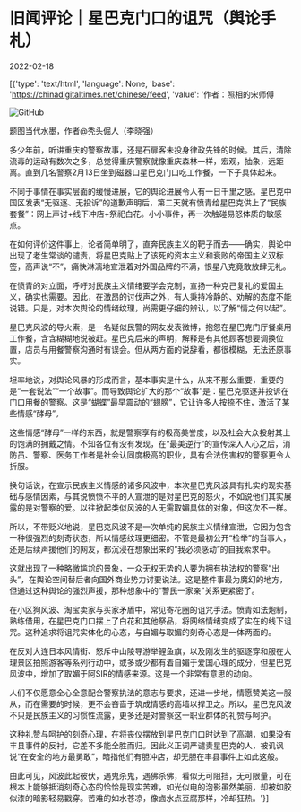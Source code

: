 # 旧闻评论｜星巴克门口的诅咒（舆论手札）

2022-02-18

[{'type': 'text/html', 'language': None, 'base': 'https://chinadigitaltimes.net/chinese/feed', 'value': '作者：照相的宋师傅

![GitHub](https://chinadigitaltimes.net/chinese/files/2022/02/post-677090-620f3fef439ce.)

题图当代水墨，作者@秃头倔人（李晓强）

多少年前，听讲重庆的警察故事，还是石扉客未投身律政先锋的时候。其后，清除流毒的运动有数次之多，总觉得重庆警察就像重庆森林一样，宏观，抽象，远距离。直到几名警察2月13日坐到磁器口星巴克门口吃工作餐，一下子具体起来。

不同于事情在事实层面的缓慢进展，它的舆论进展令人有一日千里之感。星巴克中国区发表“无驱逐、无投诉”的道歉声明后，第二天就有愤青给星巴克供上了“民族套餐”：网上声讨+线下冲店+祭祀白花。小小事件，再一次触碰易怒体质的敏感点。

在如何评价这件事上，论者简单明了，直奔民族主义的靶子而去——确实，舆论中出现了老生常谈的谴责，将星巴克贴上了该死的资本主义和衰败的帝国主义双标签，高声说“不”，痛快淋漓地宣泄着对外国品牌的不满，恨星八克竟敢放肆无礼。

在愤青的对立面，呼吁对民族主义情绪要学会克制，宣扬一种克己复礼的爱国主义，确实也需要。因此，在激昂的讨伐声之外，有人秉持冷静的、劝解的态度不能说错。只是，对本次舆论的情绪纹理，尚需更仔细的辨认，以了解“情之何以起”。

星巴克风波的导火索，是一名疑似民警的网友发表微博，抱怨在星巴克门厅餐桌用工作餐，含含糊糊地说被赶。星巴克后来的声明，解释是有其他顾客想要调换位置，店员与用餐警察沟通时有误会。但从两方面的说辞看，都很模糊，无法还原事实。

坦率地说，对舆论风暴的形成而言，基本事实是什么，从来不那么重要，重要的是“一套说法”“一个故事”。而导致舆论扩大的那个“故事”是：星巴克驱逐并投诉在门口用餐的警察。这是“蝴蝶”最早震动的“翅膀”，它让许多人按捺不住，激活了某些情感“酵母”。

这些情感“酵母”一样的东西，就是警察享有的极高美誉度，以及社会大众投射其上的饱满的拥戴之情。不知各位有没有发现，在“最美逆行”的宣传深入人心之后，消防员、警察、医务工作者是社会认同度极高的职业，具有合法伤害权的警察更令人折服。

换句话说，在宣示民族主义情感的诸多风波中，本次星巴克风波具有扎实的现实基础与感情因素，与其说愤愤不平的人宣泄的是对星巴克的怒火，不如说他们其实展露的是对警察的爱。以往掀起类似风波的人无需取媚具体的对象，但这次不一样。

所以，不带贬义地说，星巴克风波不是一次单纯的民族主义情绪宣泄，它因为包含一种很强烈的刻奇状态，所以情感纹理更细密。不管是最初公开“检举”的当事人，还是后续声援他们的网友，都沉浸在想象出来的“我必须感动”的自我索求中。

这就出现了一种略微尴尬的景象，一众无权无势的人要为拥有执法权的警察“出头”，在舆论空间替后者向国外商业势力讨要说法。这是整件事最为魔幻的地方，但通过这种舆论的强烈声援，那种想象中的“警民一家亲”关系更紧密了。

在小区狗风波、淘宝卖家与买家矛盾中，常见寄花圈的诅咒手法。愤青如法炮制，熟练借用，在星巴克门口摆上了白花和其他祭品，将网络情绪变成了实在的线下诅咒。这种追求将诅咒实体化的心态，与自媚与取媚的刻奇心态是一体两面的。

在反对大连日本风情街、怒斥中山陵导游举鲤鱼旗，以及刚发生的驱逐穿和服在大理景区拍照游客等系列行动中，或多或少都有着自媚于爱国心理的成分，但星巴克风波中，增加了取媚于阿SIR的情感来源。这是一个非常有意思的动向。

人们不仅愿意全心全意配合警察执法的意志与要求，还进一步地，情愿赞美这一服从，而在需要的时候，更不会吝啬于筑成情感的高墙以捍卫之。所以，星巴克风波不只是民族主义的习惯性流露，更多还是对警察这一职业群体的礼赞与呵护。

这种礼赞与呵护的刻奇心理，在将丧仪摆放到星巴克门口时达到了高潮，如果没有丰县事件的反衬，它差不多能全胜而归。因此义正词严谴责星巴克的人，被讥讽说“在安全的地方最勇敢”，暗指他们有胆冲店，却无胆在丰县事件上如此这般。

由此可见，风波此起彼伏，遇鬼杀鬼，遇佛杀佛，看似无可阻挡，无可限量，可在根本上能够抵消刻奇心态的恰恰是现实苦难，如光似电的泡影虽然美丽，却被如胶似漆的暗影轻易戳穿。苦难的如水苍凉，像卤水点豆腐那样，冷却狂热。'}]